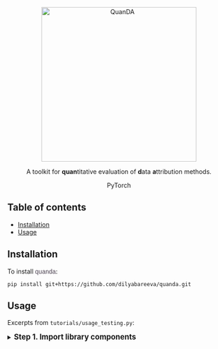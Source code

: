 <p align="center">
 <img width="350" alt="QuanDA" src="https://github.com/dilyabareeva/data_attribution_evaluation/assets/44092813/e5ffbeea-aeb9-4b82-939a-e5efa1179140">
</p>
<!--<h1 align="center"><b>QuanDA</b></h1>-->
<p align="center">A toolkit for <b>quan</b>titative evaluation of <b>d</b>ata <b>a</b>ttribution methods.</p>
<p align="center">
  PyTorch


## Table of contents

* [Installation](#installation)
* [Usage](#usage)

## Installation


To install
<span style="color: #4D4352; font-family: 'arial narrow', arial, sans-serif;">
quanda</span>:

```setup
pip install git+https://github.com/dilyabareeva/quanda.git
```

## Usage

Excerpts from `tutorials/usage_testing.py`:

<details>
<summary><b><big>Step 1. Import library components</big></b></summary>

```python
from src.explainers.wrappers.captum_influence import captum_similarity_explain
from src.metrics.localization.identical_class import IdenticalClass
from src.metrics.randomization.model_randomization import (
    ModelRandomizationMetric,
)
from src.metrics.unnamed.top_k_overlap import TopKOverlap
```

<details>

<summary><b><big>Step 2. Define explanation parameters</big></b></summary>

```python
explain = captum_similarity_explain
explain_fn_kwargs = {"layers": "avgpool"}
model_id = "default_model_id"
cache_dir = "./cache"
```

<details>

<summary><b><big>Step 3. Initialize metrics</big></b></summary>

```python
model_rand = ModelRandomizationMetric(
    model=model,
    train_dataset=train_set,
    explain_fn=explain,
    explain_fn_kwargs=explain_fn_kwargs,
    model_id=model_id,
    cache_dir=cache_dir,
    correlation_fn="spearman",
    seed=42,
    device=DEVICE,
)

id_class = IdenticalClass(model=model, train_dataset=train_set, device=DEVICE)

top_k = TopKOverlap(model=model, train_dataset=train_set, top_k=1, device="cpu")
```

<details>
<summary><b><big>Step 4. Iterate over test set and feed tensor batches first to explain, then to metric</big></b></summary>

```python
for i, (data, target) in enumerate(tqdm(test_loader)):
    data, target = data.to(DEVICE), target.to(DEVICE)

    # some metrics have an explain_update() method in addition to update():
    model_rand.explain_update(data)

    # metrics that do not generate explanations only have an update() method:
    tda = explain(
        model=model,
        model_id=model_id,
        cache_dir=cache_dir,
        test_tensor=data,
        train_dataset=train_set,
        device=DEVICE,
        **explain_fn_kwargs,
    )
    model_rand.update(data, tda)
    id_class.update(target, tda)
    top_k.update(target)
```
